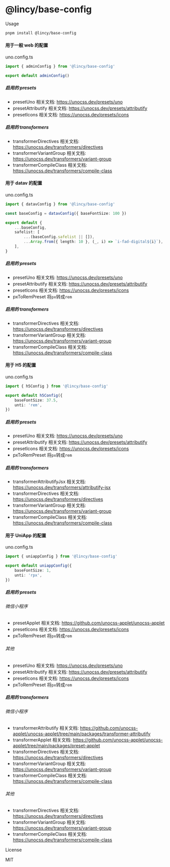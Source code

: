 # @lincy/base-config

Usage

```bash
pnpm install @lincy/base-config
```

#### 用于一般 web 的配置

uno.config.ts
```ts
import { adminConfig } from '@lincy/base-config'

export default adminConfig()
```
##### 启用的 presets
- presetUno
  相关文档: https://unocss.dev/presets/uno
- presetAttributify
  相关文档: https://unocss.dev/presets/attributify
- presetIcons
  相关文档: https://unocss.dev/presets/icons

##### 启用的 transformers
- transformerDirectives
  相关文档: https://unocss.dev/transformers/directives
- transformerVariantGroup
  相关文档: https://unocss.dev/transformers/variant-group
- transformerCompileClass
  相关文档: https://unocss.dev/transformers/compile-class


#### 用于 datav 的配置

uno.config.ts
```ts
import { datavConfig } from '@lincy/base-config'

const baseConfig = datavConfig({ baseFontSize: 100 })

export default {
    ...baseConfig,
    safelist: [
        ...(baseConfig.safelist || []),
        ...Array.from({ length: 10 }, (_, i) => `i-fad-digital${i}`),
    ],
}
```
##### 启用的 presets
- presetUno
  相关文档: https://unocss.dev/presets/uno
- presetAttributify
  相关文档: https://unocss.dev/presets/attributify
- presetIcons
  相关文档: https://unocss.dev/presets/icons
- pxToRemPreset
  将`px`转成`rem`

##### 启用的 transformers
- transformerDirectives
  相关文档: https://unocss.dev/transformers/directives
- transformerVariantGroup
  相关文档: https://unocss.dev/transformers/variant-group
- transformerCompileClass
  相关文档: https://unocss.dev/transformers/compile-class


#### 用于 H5 的配置

uno.config.ts
```ts
import { h5Config } from '@lincy/base-config'

export default h5Config({
    baseFontSize: 37.5,
    unti: 'rem',
})
```
##### 启用的 presets
- presetUno
  相关文档: https://unocss.dev/presets/uno
- presetAttributify
  相关文档: https://unocss.dev/presets/attributify
- presetIcons
  相关文档: https://unocss.dev/presets/icons
- pxToRemPreset
  将`px`转成`rem`

##### 启用的 transformers
- transformerAttributifyJsx
  相关文档: https://unocss.dev/transformers/attributify-jsx
- transformerDirectives
  相关文档: https://unocss.dev/transformers/directives
- transformerVariantGroup
  相关文档: https://unocss.dev/transformers/variant-group
- transformerCompileClass
  相关文档: https://unocss.dev/transformers/compile-class


#### 用于 UniApp 的配置

uno.config.ts
```ts
import { uniappConfig } from '@lincy/base-config'

export default uniappConfig({
    baseFontSize: 1,
    unti: 'rpx',
})
```
##### 启用的 presets

###### 微信小程序
- presetApplet
  相关文档: https://github.com/unocss-applet/unocss-applet
- presetIcons
  相关文档: https://unocss.dev/presets/icons
- pxToRemPreset
  将`px`转成`rem`

###### 其他
- presetUno
  相关文档: https://unocss.dev/presets/uno
- presetAttributify
  相关文档: https://unocss.dev/presets/attributify
- presetIcons
  相关文档: https://unocss.dev/presets/icons
- pxToRemPreset
  将`px`转成`rem`

##### 启用的 transformers

###### 微信小程序
- transformerAttributify
  相关文档: https://github.com/unocss-applet/unocss-applet/tree/main/packages/transformer-attributify
- transformerApplet
  相关文档: https://github.com/unocss-applet/unocss-applet/tree/main/packages/preset-applet
- transformerDirectives
  相关文档: https://unocss.dev/transformers/directives
- transformerVariantGroup
  相关文档: https://unocss.dev/transformers/variant-group
- transformerCompileClass
  相关文档: https://unocss.dev/transformers/compile-class

###### 其他
- transformerDirectives
  相关文档: https://unocss.dev/transformers/directives
- transformerVariantGroup
  相关文档: https://unocss.dev/transformers/variant-group
- transformerCompileClass
  相关文档: https://unocss.dev/transformers/compile-class

License

MIT
